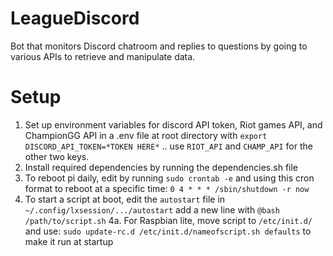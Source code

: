 # LeagueDiscord

Bot that monitors Discord chatroom and replies to questions by going to various APIs to retrieve and manipulate data.

# Setup

1. Set up environment variables for discord API token, Riot games API, and ChampionGG API in a .env file at root directory with `export DISCORD_API_TOKEN=*TOKEN HERE*` .. use `RIOT_API` and `CHAMP_API` for the other two keys.
2. Install required dependencies by running the dependencies.sh file
3. To reboot pi daily, edit by running `sudo crontab -e` and using this cron format to reboot at a specific time: `0 4 * * * /sbin/shutdown -r now`
4. To start a script at boot, edit the `autostart` file in `~/.config/lxsession/.../autostart` add a new line with `@bash /path/to/script.sh`
4a. For Raspbian lite, move script to `/etc/init.d/` and use: `sudo update-rc.d /etc/init.d/nameofscript.sh defaults` to make it run at startup
